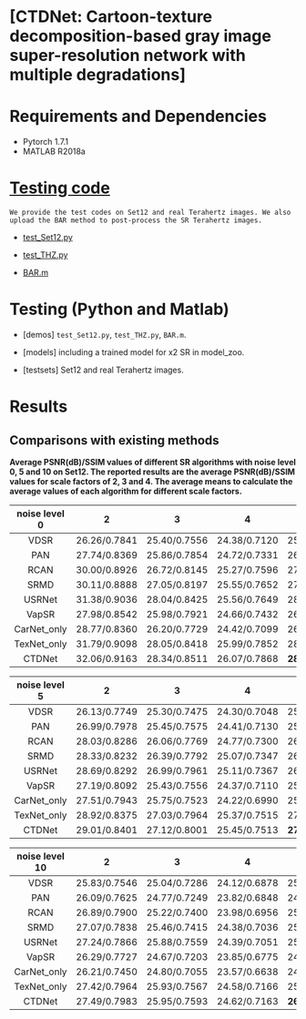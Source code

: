 # [CTDNet: Cartoon-texture decomposition-based gray image super-resolution network with multiple degradations]


# Requirements and Dependencies
- Pytorch 1.7.1
- MATLAB R2018a

# [Testing code](https://github.com/shibaoshun/CTDNet) 

`We provide the test codes on Set12 and real Terahertz images. We also upload the BAR method to post-process the SR Terahertz images.`

- [test_Set12.py](https://github.com/shibaoshun/CTDNet/test_Set12.py)
  
- [test_THZ.py](https://github.com/shibaoshun/CTDNet/test_THZ.py)

- [BAR.m](https://github.com/shibaoshun/CTDNet/BAR/BAR.m)


# Testing (Python and Matlab)

- [demos]  `test_Set12.py`, `test_THZ.py`, `BAR.m`.

- [models]  including a trained model for x2 SR in model_zoo.

- [testsets]  Set12 and real Terahertz images.
   

# Results

## Comparisons with existing methods

**Average PSNR(dB)/SSIM values of different SR algorithms with noise level 0, 5 and 10 on Set12. The reported results are the average PSNR(dB)/SSIM values for scale factors of 2, 3 and 4. The average means to calculate the average values of each algorithm for different scale factors.**

| noise level 0 | 2 | 3  | 4 | Average |  
|:-------:|:-------:|:-------:|:-------:|:-------:|
| VDSR  |  26.26/0.7841  |   25.40/0.7556   | 24.38/0.7120  |   25.35/0.7506   |
| PAN  |  27.74/0.8369  |   25.86/0.7854   | 24.72/0.7331  | 26.11/0.7851 |   
| RCAN  |  30.00/0.8926  |   26.72/0.8145   | 25.27/0.7596  | 27.33/0.8222 |  
| SRMD  |  30.11/0.8888  |   27.05/0.8197   | 25.55/0.7652  |   27.57/0.8246   | 
| USRNet  |  31.38/0.9036  |   28.04/0.8425   | 25.56/0.7649  | 28.33/0.8370 |
| VapSR  |  27.98/0.8542  |   25.98/0.7921   | 24.66/0.7432  | 26.21/0.7965 |
| CarNet_only  |  28.77/0.8360  |   26.20/0.7729   | 24.42/0.7099  | 26.46/0.7729 |   
| TexNet_only  |  31.79/0.9098  |   28.05/0.8418   | 25.99/0.7852  | 28.61/0.8456 |   
| CTDNet  |  32.06/0.9163  |   28.34/0.8511   | 26.07/0.7868  | **28.82**/**0.8514** | 

| noise level 5 | 2 | 3  | 4 | Average |  
|:-------:|:-------:|:-------:|:-------:|:-------:|
| VDSR  |  26.13/0.7749  |   25.30/0.7475   | 24.30/0.7048  |   25.24/0.7424  |
| PAN  |  26.99/0.7978  |   25.45/0.7575   | 24.41/0.7130  | 25.62/0.7561 |   
| RCAN  |  28.03/0.8286  |   26.06/0.7769   | 24.77/0.7300  | 26.29/0.7785 |  
| SRMD  |  28.33/0.8232  |   26.39/0.7792   | 25.07/0.7347  |  26.60/0.7790 | 
| USRNet  |  28.69/0.8292  |   26.99/0.7961   | 25.11/0.7367  | 26.93/0.7873 |
| VapSR  |  27.19/0.8092  |   25.43/0.7556   | 24.37/0.7110  | 25.66/0.7586 |
| CarNet_only  |  27.51/0.7943  |   25.75/0.7523   | 24.22/0.6990  | 25.83/0.7485 |   
| TexNet_only  |  28.92/0.8375  |   27.03/0.7964   | 25.37/0.7515  | 27.11/0.7951 |   
| CTDNet  |  29.01/0.8401  |   27.12/0.8001   | 25.45/0.7513  | **27.19**/**0.7972** | 

| noise level 10 | 2 | 3  | 4 | Average |  
|:-------:|:-------:|:-------:|:-------:|:-------:|
| VDSR  |  25.83/0.7546  |   25.04/0.7286   | 24.12/0.6878  |   25.00/0.7237  |
| PAN  |  26.09/0.7625  |   24.77/0.7249   | 23.82/0.6848  | 24.89/0.7241 |   
| RCAN  |  26.89/0.7900  |   25.22/0.7400   | 23.98/0.6956  | 25.33/0.7419 |  
| SRMD  |  27.07/0.7838  |   25.46/0.7415   | 24.38/0.7036  |  25.64/0.7430 | 
| USRNet  |  27.24/0.7866  |   25.88/0.7559   | 24.39/0.7051  | 25.84/0.7492 |
| VapSR  |  26.29/0.7727  |   24.67/0.7203   | 23.85/0.6775  | 24.94/0.7235 |
| CarNet_only  |  26.21/0.7450  |   24.80/0.7055   | 23.57/0.6638  | 24.86/0.7048 |   
| TexNet_only  |  27.42/0.7964  |   25.93/0.7567   | 24.58/0.7166  | 25.98/0.7566 |   
| CTDNet  |  27.49/0.7983  |   25.95/0.7593   | 24.62/0.7163  | **26.02**/**0.7580** | 





